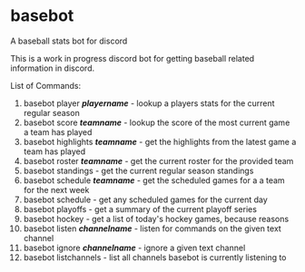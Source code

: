 # basebot
A baseball stats bot for discord


This is a work in progress discord bot for getting baseball related information in discord.

List of Commands:

1. basebot player _**playername**_ - lookup a players stats for the current regular season
2. basebot score _**teamname**_ - lookup the score of the most current game a team has played
3. basebot highlights _**teamname**_ - get the highlights from the latest game a team has played
4. basebot roster _**teamname**_ - get the current roster for the provided team
5. basebot standings - get the current regular season standings
6. basebot schedule _**teamname**_ - get the scheduled games for a a team for the next week
7. basebot schedule - get any scheduled games for the current day
8. basebot playoffs - get a summary of the current playoff series
9. basebot hockey - get a list of today's hockey games, because reasons
10. basebot listen _**channelname**_ - listen for commands on the given text channel
11. basebot ignore _**channelname**_ - ignore a given text channel
12. basebot listchannels - list all channels basebot is currently listening to
